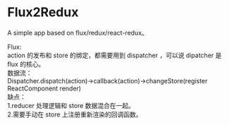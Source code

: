 # Flux2Redux
A simple app based on flux/redux/react-redux。

Flux:<br/>
action 的发布和 store 的绑定，都需要用到 dispatcher ，可以说 dipatcher 是 flux 的核心。<br/>
数据流：<br/>
Dispatcher.dispatch(action)->callback(action)->changeStore(register ReactComponent render)<br/>
缺点：<br/>
1.reducer 处理逻辑和 store 数据混合在一起。<br/>
2.需要手动在 store 上注册重新渲染的回调函数。<br/> 
